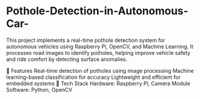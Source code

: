 # Pothole-Detection-in-Autonomous-Car-

This project implements a real-time pothole detection system for autonomous vehicles using Raspberry Pi, OpenCV, and Machine Learning. It processes road images to identify potholes, helping improve vehicle safety and ride comfort by detecting surface anomalies.

🔹 Features
Real-time detection of potholes using image processing
Machine learning-based classification for accuracy
Lightweight and efficient for embedded systems
🔹 Tech Stack
Hardware: Raspberry Pi, Camera Module
Software: Python, OpenCV
